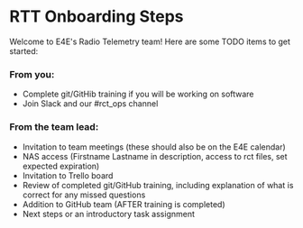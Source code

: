 # RTT Onboarding Steps
Welcome to E4E's Radio Telemetry team! Here are some TODO items to get started:

### From you:
- Complete git/GitHib training if you will be working on software
- Join Slack and our #rct_ops channel

### From the team lead:
- Invitation to team meetings (these should also be on the E4E calendar)
- NAS access (Firstname Lastname in description, access to rct files, set expected expiration)
- Invitation to Trello board
- Review of completed git/GitHub training, including explanation of what is correct for any missed questions
- Addition to GitHub team (AFTER training is completed)
- Next steps or an introductory task assignment
